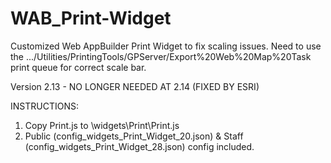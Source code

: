 # WAB_Print-Widget
Customized Web AppBuilder Print Widget to fix scaling issues.  Need to use the .../Utilities/PrintingTools/GPServer/Export%20Web%20Map%20Task print queue for correct scale bar.

Version 2.13 - NO LONGER NEEDED AT 2.14 (FIXED BY ESRI)

INSTRUCTIONS:

1. Copy Print.js to \widgets\Print\Print.js
2. Public (config_widgets_Print_Widget_20.json) & Staff (config_widgets_Print_Widget_28.json) config included.

